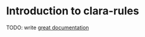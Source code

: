 # Introduction to clara-rules

TODO: write [great documentation](http://jacobian.org/writing/what-to-write/)
